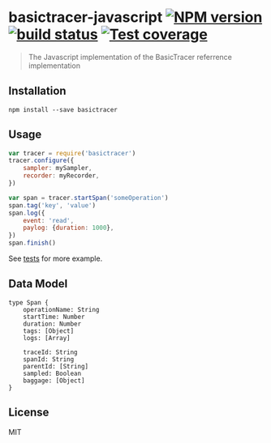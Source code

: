 # basictracer-javascript [![NPM version][npm-image]][npm-url] [![build status][travis-image]][travis-url] [![Test coverage][coveralls-image]][coveralls-url]

> The Javascript implementation of the BasicTracer referrence implementation

## Installation

    npm install --save basictracer

## Usage

```js
var tracer = require('basictracer')
tracer.configure({
    sampler: mySampler,
    recorder: myRecorder,
})

var span = tracer.startSpan('someOperation')
span.tag('key', 'value')
span.log({
    event: 'read',
    paylog: {duration: 1000},
})
span.finish()
```

See [tests](src/__tests__/index.js) for more example.

## Data Model

    type Span {
        operationName: String
        startTime: Number
        duration: Number
        tags: [Object]
        logs: [Array]

        traceId: String
        spanId: String
        parentId: [String]
        sampled: Boolean
        baggage: [Object]
    }

## License

MIT

[npm-image]: https://img.shields.io/npm/v/basictracer.svg?style=flat
[npm-url]: https://npmjs.org/package/basictracer
[travis-image]: https://img.shields.io/travis/CatTail/basictracer-javascript.svg?style=flat
[travis-url]: https://travis-ci.org/CatTail/basictracer-javascript
[coveralls-image]: https://img.shields.io/coveralls/CatTail/basictracer-javascript.svg?style=flat
[coveralls-url]: https://coveralls.io/r/CatTail/basictracer-javascript?branch=master
